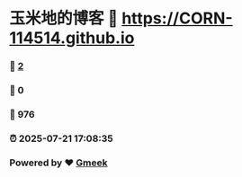 # 玉米地的博客 :link: https://CORN-114514.github.io 
### :page_facing_up: [2](https://CORN-114514.github.io/tag.html) 
### :speech_balloon: 0 
### :hibiscus: 976 
### :alarm_clock: 2025-07-21 17:08:35 
### Powered by :heart: [Gmeek](https://github.com/Meekdai/Gmeek)
